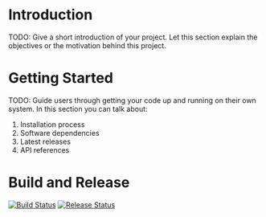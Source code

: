 # Introduction 
TODO: Give a short introduction of your project. Let this section explain the objectives or the motivation behind this project. 

# Getting Started
TODO: Guide users through getting your code up and running on their own system. In this section you can talk about:
1.	Installation process
2.	Software dependencies
3.	Latest releases
4.	API references

# Build and Release
[![Build Status](https://dev.azure.com/tompostler/public/_apis/build/status/number-sequence?branchName=main)](https://dev.azure.com/tompostler/public/_build/latest?definitionId=22&branchName=main)
[![Release Status](https://vsrm.dev.azure.com/tompostler/_apis/public/Release/badge/fc95f896-aa69-4dbf-a6b4-fa1cf368a8d6/2/4)](https://dev.azure.com/tompostler/public/_release?definitionId=2&_a=releases&view=mine)
